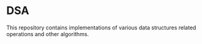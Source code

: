 # DSA
This repository contains implementations of various data structures related operations and other algorithms.
